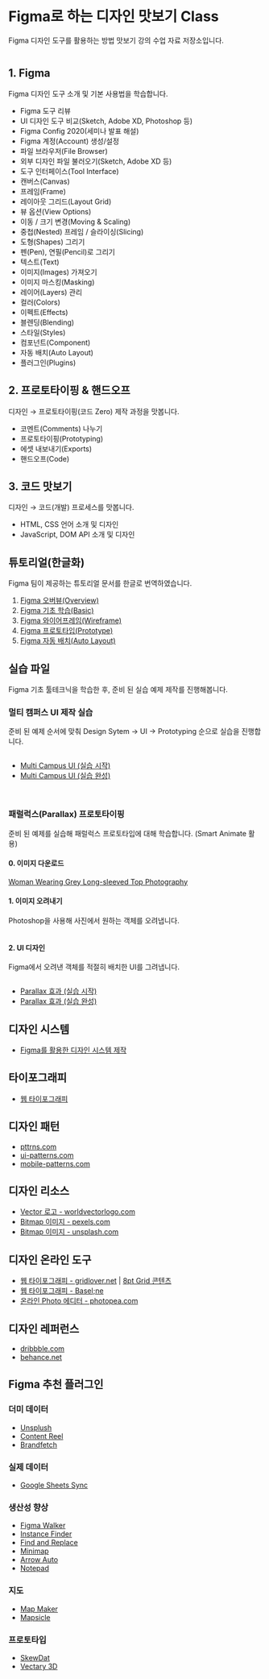 # Figma로 하는 디자인 맛보기 Class

Figma 디자인 도구를 활용하는 방법 맛보기 강의 수업 자료 저장소입니다.

<img src="./_/figma-course.png" alt/>

## 1. Figma

Figma 디자인 도구 소개 및 기본 사용법을 학습합니다.

- Figma 도구 리뷰
- UI 디자인 도구 비교(Sketch, Adobe XD, Photoshop 등)
- Figma Config 2020(세미나 발표 해설)
- Figma 계정(Account) 생성/설정
- 파일 브라우저(File Browser)
- 외부 디자인 파일 불러오기(Sketch, Adobe XD 등)
- 도구 인터페이스(Tool Interface)
- 캔버스(Canvas)
- 프레임(Frame)
- 레이아웃 그리드(Layout Grid)
- 뷰 옵션(View Options)
- 이동 / 크기 변경(Moving & Scaling)
- 중첩(Nested) 프레임 / 슬라이싱(Slicing)
- 도형(Shapes) 그리기
- 펜(Pen), 연필(Pencil)로 그리기
- 텍스트(Text)
- 이미지(Images) 가져오기
- 이미지 마스킹(Masking)
- 레이어(Layers) 관리
- 컬러(Colors)
- 이펙트(Effects)
- 블렌딩(Blending)
- 스타일(Styles)
- 컴포넌트(Component)
- 자동 배치(Auto Layout)
- 플러그인(Plugins)

## 2. 프로토타이핑 & 핸드오프

디자인 → 프로토타이핑(코드 Zero) 제작 과정을 맛봅니다.

- 코멘트(Comments) 나누기
- 프로토타이핑(Prototyping)
- 에셋 내보내기(Exports)
- 핸드오프(Code)

## 3. 코드 맛보기

디자인 → 코드(개발) 프로세스를 맛봅니다.

- HTML, CSS 언어 소개 및 디자인
- JavaScript, DOM API 소개 및 디자인

## 튜토리얼(한글화)

Figma 팀이 제공하는 튜토리얼 문서를 한글로 번역하였습니다.

1. [Figma 오버뷰(Overview)](https://www.figma.com/file/Ed5sC3qorDVWgiCt64qZEM/01-Figma-%EC%98%A4%EB%B2%84%EB%B7%B0-Overview)
1. [Figma 기초 학습(Basic)](https://www.figma.com/file/crVSINy2eVZ4x7kvzXd6rb/02-Figma-%EA%B8%B0%EC%B4%88-%ED%95%99%EC%8A%B5-Basic)
1. [Figma 와이어프레임(Wireframe)](https://www.figma.com/file/RUrkutbkXO5zpsY0oqKYXE/03-Figma-%EC%99%80%EC%9D%B4%EC%96%B4%ED%94%84%EB%A0%88%EC%9E%84-Wireframe)
1. [Figma 프로토타입(Prototype)](https://www.figma.com/file/us6xovlKt0GLd6ZBbiuF9Y/04-Figma-%ED%94%84%EB%A1%9C%ED%86%A0%ED%83%80%EC%9E%85-Prototype)
1. [Figma 자동 배치(Auto Layout)](https://www.figma.com/file/4uQA39FDevPRDQo2cdt2cG/05-Figma-%EC%9E%90%EB%8F%99-%EB%B0%B0%EC%B9%98-Auto-Layout)

## 실습 파일

Figma 기초 툴테크닉을 학습한 후, 준비 된 실습 예제 제작를 진행해봅니다.

### 멀티 캠퍼스 UI 제작 실습

준비 된 예제 순서에 맞춰 Design Sytem → UI → Prototyping 순으로 실습을 진행합니다.

<img src="./_/multicampus.png" alt>

- [Multi Campus UI (실습 시작)](https://www.figma.com/file/oeC5IV5WsuUxkJ5Qh56nbd/Multi-Campus-UI-%EC%8B%A4%EC%8A%B5%EC%8B%9C%EC%9E%91)
- [Multi Campus UI (실습 완성)](https://www.figma.com/file/SGmYm8IfdRXpASo3vp4r3L/Multi-Campus-UI-%EC%8B%A4%EC%8A%B5%EC%99%84%EC%84%B1)

<br>


### 패럴럭스(Parallax) 프로토타이핑

준비 된 예제를 실습해 패럴럭스 프로토타입에 대해 학습합니다. (Smart Animate 활용)

#### 0. 이미지 다운로드

[Woman Wearing Grey Long-sleeved Top Photography](https://www.pexels.com/photo/woman-wearing-grey-long-sleeved-top-photography-1122868/)

#### 1. 이미지 오려내기 

Photoshop을 사용해 사진에서 원하는 객체를 오려냅니다.

<img src="./_/Parallax-Ps.png" alt>

#### 2. UI 디자인

Figma에서 오려낸 객체를 적절히 배치한 UI를 그려냅니다.

<img src="./_/Parallax-Figma.png" alt>

- [Parallax 효과 (실습 시작)](https://www.figma.com/file/VGB3b1kWp60Y20YaLJ6IEe/Parallax-%ED%9A%A8%EA%B3%BC-%EC%8B%A4%EC%8A%B5-%EC%8B%9C%EC%9E%91)
- [Parallax 효과 (실습 완성)](https://www.figma.com/file/THBQt5XoqDFOhrQ1yYWjZA/Parallax-%ED%9A%A8%EA%B3%BC-%EC%8B%A4%EC%8A%B5-%EC%99%84%EC%84%B1)

## 디자인 시스템

- [Figma를 활용한 디자인 시스템 제작](./DesignSystem/README.md)

## 타이포그래피

- [웹 타이포그래피](./WebTypography/README.md)

## 디자인 패턴 

- [pttrns.com](https://pttrns.com)
- [ui-patterns.com](https://ui-patterns.com/patterns)
- [mobile-patterns.com](https://www.mobile-patterns.com/)

## 디자인 리소스

- [Vector 로고 - worldvectorlogo.com](https://worldvectorlogo.com)
- [Bitmap 이미지 - pexels.com](https://pexels.com)
- [Bitmap 이미지 - unsplash.com](https://unsplash.com)

## 디자인 온라인 도구

- [웹 타이포그래피 - gridlover.net](https://www.gridlover.net/try) | [8pt Grid 콘텐츠](https://gist.github.com/yamoo9/19ed3b70982d2e5be0cee0d79536d553#file-gridlover-markdown-txt)
- [웹 타이포그래피 - Basel;ne](http://b4d455.fr/basel)
- [온라인 Photo 에디터 - photopea.com](https://photopea.com)

## 디자인 레퍼런스

- [dribbble.com](https://dribbble.com)
- [behance.net](https://behance.net)

## Figma 추천 플러그인

<!-- 
  https://note.com/smikami/n/nf5114712aaa5 
  https://note.com/tribako/n/nd14d25dd5743
-->

### 더미 데이터

- [Unsplush](https://www.figma.com/c/plugin/738454987945972471/Unsplash)
- [Content Reel](https://www.figma.com/c/plugin/731627216655469013/Content-Reel)
- [Brandfetch](https://www.figma.com/c/plugin/733590967040604714/Brandfetch)

### 실제 데이터

- [Google Sheets Sync](https://www.figma.com/c/plugin/735770583268406934/Google-Sheets-Sync)

### 생산성 향상

- [Figma Walker](https://www.figma.com/c/plugin/732773762837487095/Figma-Walker)
- [Instance Finder](https://www.figma.com/c/plugin/741895659787979282/Instance-Finder)
- [Find and Replace](https://www.figma.com/c/plugin/735072959812183643/Find-and-Replace)
- [Minimap](https://www.figma.com/c/plugin/772952119002135124/Minimap)
- [Arrow Auto](https://www.figma.com/c/plugin/751007211632768205/Arrow-Auto)
- [Notepad](https://www.figma.com/c/plugin/739527655081183968/Notepad)

### 지도 

- [Map Maker](https://www.figma.com/c/plugin/731312569747199418/Map-Maker)
- [Mapsicle](https://www.figma.com/community/plugin/736458162635847353/Mapsicle)

### 프로토타입

- [SkewDat](https://www.figma.com/c/plugin/741472919529947576/SkewDat)
- [Vectary 3D](https://www.figma.com/c/plugin/769588393361258724/Vectary-3D)